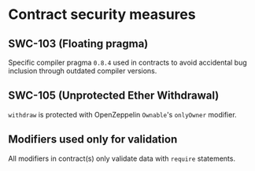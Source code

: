 # Contract security measures

## SWC-103 (Floating pragma)

Specific compiler pragma `0.8.4` used in contracts to avoid accidental bug inclusion through outdated compiler versions.

## SWC-105 (Unprotected Ether Withdrawal)

`withdraw` is protected with OpenZeppelin `Ownable`'s `onlyOwner` modifier.

## Modifiers used only for validation

All modifiers in contract(s) only validate data with `require` statements.

